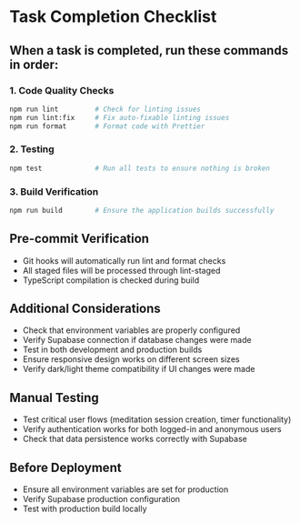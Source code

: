 # Task Completion Checklist

## When a task is completed, run these commands in order:

### 1. Code Quality Checks
```bash
npm run lint         # Check for linting issues
npm run lint:fix     # Fix auto-fixable linting issues
npm run format       # Format code with Prettier
```

### 2. Testing
```bash
npm test             # Run all tests to ensure nothing is broken
```

### 3. Build Verification
```bash
npm run build        # Ensure the application builds successfully
```

## Pre-commit Verification
- Git hooks will automatically run lint and format checks
- All staged files will be processed through lint-staged
- TypeScript compilation is checked during build

## Additional Considerations
- Check that environment variables are properly configured
- Verify Supabase connection if database changes were made
- Test in both development and production builds
- Ensure responsive design works on different screen sizes
- Verify dark/light theme compatibility if UI changes were made

## Manual Testing
- Test critical user flows (meditation session creation, timer functionality)
- Verify authentication works for both logged-in and anonymous users
- Check that data persistence works correctly with Supabase

## Before Deployment
- Ensure all environment variables are set for production
- Verify Supabase production configuration
- Test with production build locally